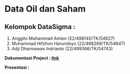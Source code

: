 # Data Oil dan Saham

## Kelompok DataSigma : 
1. Anggito Muhammad Amien      (22/498140/TK/54627)
2. Muhammad Hifzhon Harundoyo  (22/498269/TK/54647)
3. Adji Dharmawan Indrianto    (22/499366/TK/54743)

**Dokumentasi Project : [link](https://www.notion.so/1442890c34e88091bf36f315f63a5946?showMoveTo=true&saveParent=true)**

**Presentasi :**  
